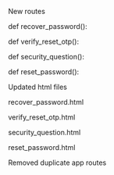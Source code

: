 New routes

def recover_password():

def verify_reset_otp():

def security_question():

def reset_password():

Updated html files

recover_password.html

verify_reset_otp.html

security_question.html

reset_password.html

Removed duplicate app routes
